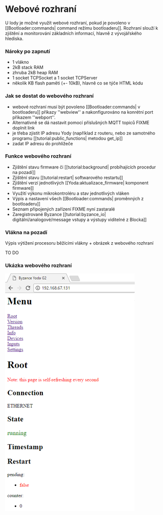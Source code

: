 # Webové rozhraní

U Iody je možné využít webové rozhraní, pokud je povoleno v \[\[Bootloader:commands\| command režimu bootloaderu\]\]. Rozhraní slouží k zjištění a monitorování základních informací, hlavně z vývojářského hlediska.

### Nároky po zapnutí

* 1 vlákno
* 2kB stack RAM
* zhruba 2kB heap RAM
* 1 socket TCPSocket a 1 socket TCPServer
* několik KB flash paměti \(+- 10kB\), hlavně co se týče HTML kódu

### Jak se dostat do webového rozhraní

* webové rozhraní musí být povoleno \[\[Bootloader:commands\| v bootloaderu\]\] příkazy ''webview'' a nakonfigurováno na konrétní port příkazem ''webport''.
* Alternativně se dá nastavit pomocí příslušných MQTT topiců FIXME doplnit link
* je třeba zjistit IP adresu Yody \(například z routeru, nebo ze samotného programu \[\[tutorial:public\_functions\| metodou get\_ip\]\]
* zadat IP adresu do prohlížeče

### Funkce webového rozhraní

* Zjištění stavu firmware či \[\[tutorial:background\| probíhajících procedur na pozadí\]\]
* Zjištění stavu \[\[tutorial:restart\| softwarového restartu\]\]
* Zjištění verzí jednotlivých \[\[Yoda:aktualizace\_firmware\| komponent firmware\]\]
* Využití výkonu mikrokontroléru a stav jednotlivých vláken
* Výpis a nastavení všech \[\[Bootloader:commands\| proměnných z bootloaderu\]\]
* Seznam připojených zařízení FIXME nyní zastaralé
* Zaregistrované Byzance \[\[tutorial:byzance\_io\| digitální/analogové/message vstupy a výstupy viditelné z Blocka\]\]


### Vlákna na pozadí 

Výpis výtížení procesoru běžícími vlákny + obrázek z webového rozhraní 

TO DO 

### Ukázka webového rozhraní

![webview](/images/hardware/webview.png)



